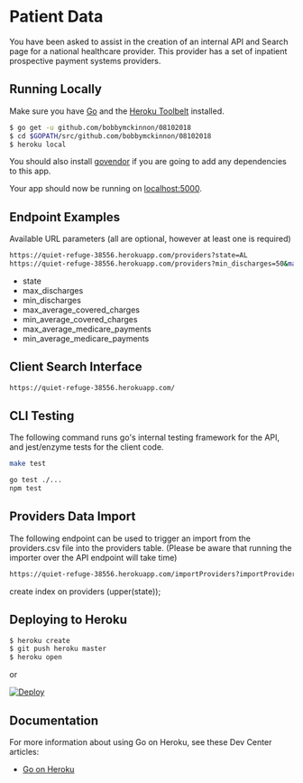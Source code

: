 
# Patient Data

You have been asked to assist in the creation of an internal API and Search page for a national healthcare provider. This provider has a set of inpatient prospective payment systems providers.

## Running Locally

Make sure you have [Go](http://golang.org/doc/install) and the [Heroku Toolbelt](https://toolbelt.heroku.com/) installed.

```sh
$ go get -u github.com/bobbymckinnon/08102018
$ cd $GOPATH/src/github.com/bobbymckinnon/08102018
$ heroku local
```
You should also install [govendor](https://github.com/kardianos/govendor) if you are going to add any dependencies to this app.

Your app should now be running on [localhost:5000](http://localhost:5000/).

## Endpoint Examples
Available URL parameters (all are optional, however at least one is required)

```sh
https://quiet-refuge-38556.herokuapp.com/providers?state=AL
https://quiet-refuge-38556.herokuapp.com/providers?min_discharges=50&max_discharges=75
```

 - state
 - max_discharges
 - min_discharges
 - max_average_covered_charges
 - min_average_covered_charges
 - max_average_medicare_payments
 - min_average_medicare_payments


## Client Search Interface
```sh
https://quiet-refuge-38556.herokuapp.com/
```

## CLI Testing
The following command runs go's internal testing framework for the API, and jest/enzyme tests for the client code.
```sh
make test
```

```sh
go test ./...
npm test
```

## Providers Data Import
The following endpoint can be used to trigger an import from the providers.csv file into the providers table.
(Please be aware that running the importer over the API endpoint will take time)

```sh
https://quiet-refuge-38556.herokuapp.com/importProviders?importProviders=yes
```
create index on providers (upper(state));

## Deploying to Heroku

```sh
$ heroku create
$ git push heroku master
$ heroku open
```

or

[![Deploy](https://www.herokucdn.com/deploy/button.png)](https://heroku.com/deploy)


## Documentation

For more information about using Go on Heroku, see these Dev Center articles:

- [Go on Heroku](https://devcenter.heroku.com/categories/go)
